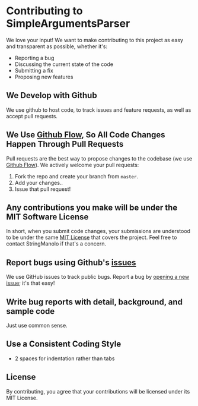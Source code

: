 # Contributing to SimpleArgumentsParser
We love your input! We want to make contributing to this project as easy and transparent as possible, whether it's:

- Reporting a bug  
- Discussing the current state of the code
- Submitting a fix
- Proposing new features

## We Develop with Github
We use github to host code, to track issues and feature requests, as well as accept pull requests.

## We Use [Github Flow](https://guides.github.com/introduction/flow/index.html), So All Code Changes Happen Through Pull Requests
Pull requests are the best way to propose changes to the codebase (we use [Github Flow](https://guides.github.com/introduction/flow/index.html)). We actively welcome your pull requests:
1. Fork the repo and create your branch from `master`.  
2. Add your changes..  
3. Issue that pull request!  
  
## Any contributions you make will be under the MIT Software License
In short, when you submit code changes, your submissions are understood to be under the same [MIT License](http://choosealicense.com/licenses/mit/) that covers the project. Feel free to contact StringManolo if that's a concern.

## Report bugs using Github's [issues](https://github.com/stringmanolo/simpleargumentsparser/issues)
We use GitHub issues to track public bugs. Report a bug by [opening a new issue](https://github.com/StringManolo/simpleArgumentsParser/issues/new/choose); it's that easy!                                                                             

## Write bug reports with detail, background, and sample code
Just use common sense.

## Use a Consistent Coding Style
* 2 spaces for indentation rather than tabs  

## License
By contributing, you agree that your contributions will be licensed under its MIT License.
